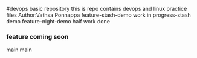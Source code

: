 #devops basic repository
this is repo contains devops and linux practice files
Author:Vathsa Ponnappa
feature-stash-demo
work in progress-stash demo
 feature-night-demo
half work done

### feature coming soon
 main
 main
